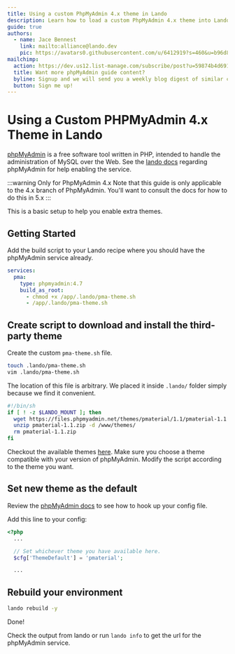 ```yaml
---
title: Using a custom PhpMyAdmin 4.x theme in Lando
description: Learn how to load a custom PhpMyAdmin 4.x theme into Lando
guide: true
authors:
  - name: Jace Bennest
    link: mailto:alliance@lando.dev
    pic: https://avatars0.githubusercontent.com/u/6412919?s=460&u=b96d856896743523cec75bad1d9aec42a7f8a25e&v=4
mailchimp:
  action: https://dev.us12.list-manage.com/subscribe/post?u=59874b4d6910fa65e724a4648&amp;id=613837077f
  title: Want more phpMyAdmin guide content?
  byline: Signup and we will send you a weekly blog digest of similar content to keep you satiated.
  button: Sign me up!
---
```


# Using a Custom PHPMyAdmin 4.x Theme in Lando

[phpMyAdmin](https://www.phpmyadmin.net/) is a free software tool written in PHP, intended to handle the administration of MySQL over the Web. See the [lando docs](https://docs.lando.dev/plugins/phpmyadmin) regarding phpMyAdmin for help enabling the service.

:::warning Only for PhpMyAdmin 4.x
Note that this guide is only applicable to the 4.x branch of PhpMyAdmin. You'll want to consult the docs for how to do this in 5.x
:::

This is a basic setup to help you enable extra themes.

## Getting Started

Add the build script to your Lando recipe where you should have the phpMyAdmin service already.

```yaml
services:
  pma:
    type: phpmyadmin:4.7
    build_as_root:
      - chmod +x /app/.lando/pma-theme.sh
      - /app/.lando/pma-theme.sh
```

## Create script to download and install the third-party theme

Create the custom `pma-theme.sh` file.

```bash
touch .lando/pma-theme.sh
vim .lando/pma-theme.sh
```

The location of this file is arbitrary. We placed it inside `.lando/` folder simply because we find it convenient.

```bash
#!/bin/sh
if [ ! -z $LANDO_MOUNT ]; then
  wget https://files.phpmyadmin.net/themes/pmaterial/1.1/pmaterial-1.1.zip
  unzip pmaterial-1.1.zip -d /www/themes/
  rm pmaterial-1.1.zip
fi
```

Checkout the available themes [here](https://www.phpmyadmin.net/themes/). Make sure you choose a theme compatible with your version of phpMyAdmin. Modify the script according to the theme you want.

## Set new theme as the default

Review the [phpMyAdmin docs](https://docs.lando.dev/plugins/phpmyadmin) to see how to hook up your config file.

Add this line to your config:

```php
<?php
  ...

  // Set whichever theme you have available here.
  $cfg['ThemeDefault'] = 'pmaterial';

  ...
```

## Rebuild your environment

```bash
lando rebuild -y
```

Done!

Check the output from lando or run `lando info` to get the url for the phpMyAdmin service.
